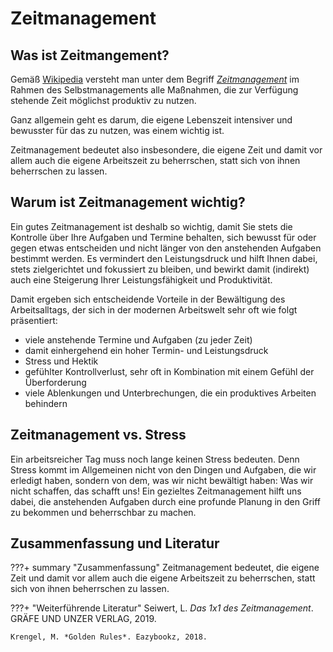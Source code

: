 # Zeitmanagement

## Was ist Zeitmangement?
Gemäß [Wikipedia](https://de.wikipedia.org) versteht man unter dem Begriff
[*Zeitmanagement*](https://de.wikipedia.org/wiki/Zeitmanagement) im Rahmen
des Selbstmanagements alle Maßnahmen, die zur Verfügung stehende Zeit
möglichst produktiv zu nutzen.

Ganz allgemein geht es darum, die eigene Lebenszeit intensiver und bewusster
für das zu nutzen, was einem wichtig ist.

Zeitmanagement bedeutet also insbesondere, die eigene Zeit und damit vor allem
auch die eigene Arbeitszeit zu beherrschen, statt sich von ihnen beherrschen zu
lassen.

## Warum ist Zeitmanagement wichtig?
Ein gutes Zeitmanagement ist deshalb so wichtig, damit Sie stets die Kontrolle
über Ihre Aufgaben und Termine behalten, sich bewusst für oder gegen etwas
entscheiden und nicht länger von den anstehenden Aufgaben bestimmt werden.
Es vermindert den Leistungsdruck und hilft Ihnen dabei, stets zielgerichtet
und fokussiert zu bleiben, und bewirkt damit (indirekt) auch eine Steigerung
Ihrer Leistungsfähigkeit und Produktivität.

Damit ergeben sich entscheidende Vorteile in der Bewältigung des
Arbeitsalltags, der sich in der modernen Arbeitswelt sehr oft wie folgt
präsentiert:

 - viele anstehende Termine und Aufgaben (zu jeder Zeit)
 - damit einhergehend ein hoher Termin- und Leistungsdruck
 - Stress und Hektik
 - gefühlter Kontrollverlust, sehr oft in Kombination mit einem Gefühl der
Überforderung
 - viele Ablenkungen und Unterbrechungen, die ein produktives Arbeiten behindern

## Zeitmanagement vs. Stress
Ein arbeitsreicher Tag muss noch lange keinen Stress bedeuten.
Denn Stress kommt im Allgemeinen nicht von den Dingen und Aufgaben, die wir
erledigt haben, sondern von dem, was wir nicht bewältigt haben:
Was wir nicht schaffen, das schafft uns!
Ein gezieltes Zeitmanagement hilft uns dabei, die anstehenden Aufgaben durch
eine profunde Planung in den Griff zu bekommen und beherrschbar zu machen.

## Zusammenfassung und Literatur

???+ summary "Zusammenfassung"
    Zeitmanagement bedeutet, die eigene Zeit und damit vor allem auch die eigene
    Arbeitszeit zu beherrschen, statt sich von ihnen beherrschen zu lassen.

???+ "Weiterführende Literatur"
    Seiwert, L. *Das 1x1 des Zeitmanagement*. GRÄFE UND UNZER VERLAG, 2019.

    Krengel, M. *Golden Rules*. Eazybookz, 2018.
